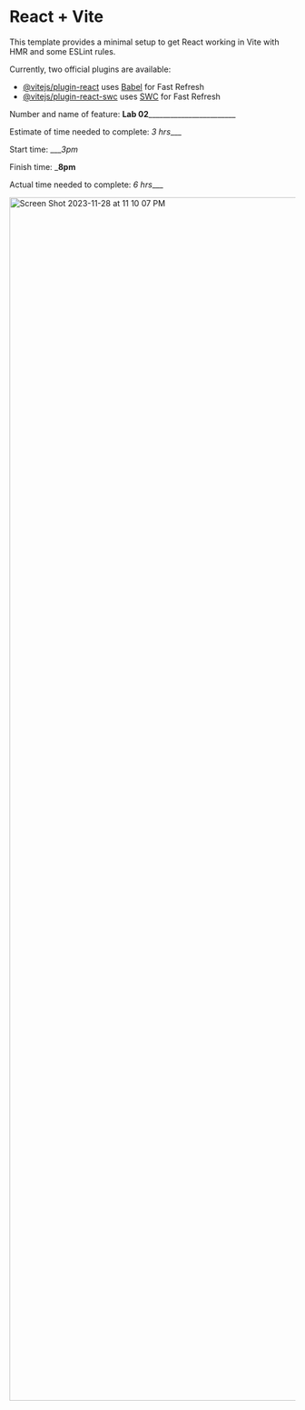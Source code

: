 # React + Vite

This template provides a minimal setup to get React working in Vite with HMR and some ESLint rules.

Currently, two official plugins are available:

- [@vitejs/plugin-react](https://github.com/vitejs/vite-plugin-react/blob/main/packages/plugin-react/README.md) uses [Babel](https://babeljs.io/) for Fast Refresh
- [@vitejs/plugin-react-swc](https://github.com/vitejs/vite-plugin-react-swc) uses [SWC](https://swc.rs/) for Fast Refresh

Number and name of feature: ____Lab 02____________________________

Estimate of time needed to complete: _3 hrs____

Start time: ____3pm_

Finish time: ___8pm__

Actual time needed to complete: _6 hrs____



<img width="2118" alt="Screen Shot 2023-11-28 at 11 10 07 PM" src="https://github.com/MccDom1/gallery-of-horns2/assets/145872110/3174d036-6fdf-4adf-93f3-49147bd82521">

